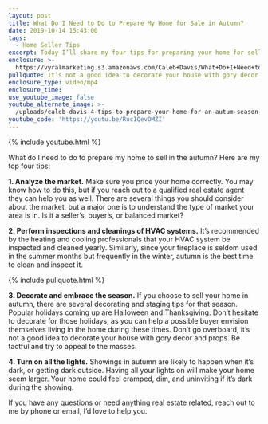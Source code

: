 ```yaml
---
layout: post
title: What Do I Need to Do to Prepare My Home for Sale in Autumn?
date: 2019-10-14 15:43:00
tags:
  - Home Seller Tips
excerpt: Today I’ll share my four tips for preparing your home for selling in autumn.
enclosure: >-
  https://vyralmarketing.s3.amazonaws.com/Caleb+Davis/What+Do+I+Need+to+Do+to+Prepare+My+Home+for+Sale+in+Autumn_.mp4
pullquote: It’s not a good idea to decorate your house with gory decor and props.
enclosure_type: video/mp4
enclosure_time:
use_youtube_image: false
youtube_alternate_image: >-
  /uploads/caleb-davis-4-tips-to-prepare-your-home-for-an-autum-season-youtube.png
youtube_code: 'https://youtu.be/Ruc1QevOMZI'
---
```


{% include youtube.html %}

What do I need to do to prepare my home to sell in the autumn? Here are my top four tips:

**1\. Analyze the market.** Make sure you price your home correctly. You may know how to do this, but if you reach out to a qualified real estate agent they can help you as well. There are several things you should consider about the market, but a major one is to understand the type of market your area is in. Is it a seller’s, buyer’s, or balanced market?

**2\. Perform inspections and cleanings of HVAC systems.** It’s recommended by the heating and cooling professionals that your HVAC system be inspected and cleaned yearly. Similarly, since your fireplace is seldom used in the summer months but frequently in the winter, autumn is the best time to clean and inspect it.

{% include pullquote.html %}

**3\. Decorate and embrace the season.** If you choose to sell your home in autumn, there are several decorating and staging tips for that season. Popular holidays coming up are Halloween and Thanksgiving. Don’t hesitate to decorate for those holidays, as you can help a possible buyer envision themselves living in the home during these times. Don’t go overboard, it’s not a good idea to decorate your house with gory decor and props. Be tactful and try to appeal to the masses.

**4\. Turn on all the lights.** Showings in autumn are likely to happen when it’s dark, or getting dark outside. Having all your lights on will make your home seem larger. Your home could feel cramped, dim, and uninviting if it’s dark during the showing.

If you have any questions or need anything real estate related, reach out to me by phone or email, I’d love to help you.